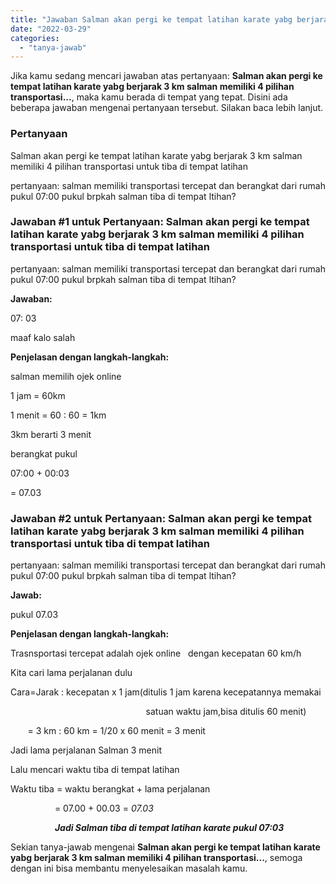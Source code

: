 ```yaml
---
title: "Jawaban Salman akan pergi ke tempat latihan karate yabg berjarak 3 km salman memiliki 4 pilihan transportasi..."
date: "2022-03-29"
categories: 
  - "tanya-jawab"
---
```


Jika kamu sedang mencari jawaban atas pertanyaan: **Salman akan pergi ke tempat latihan karate yabg berjarak 3 km salman memiliki 4 pilihan transportasi...**, maka kamu berada di tempat yang tepat. Disini ada beberapa jawaban mengenai pertanyaan tersebut. Silakan baca lebih lanjut.

### Pertanyaan

Salman akan pergi ke tempat latihan karate yabg berjarak 3 km salman memiliki 4 pilihan transportasi untuk tiba di tempat latihan  
  
  
  
pertanyaan: salman memiliki transportasi tercepat dan berangkat dari rumah pukul 07:00 pukul brpkah salman tiba di tempat ltihan?​

### Jawaban #1 untuk Pertanyaan: Salman akan pergi ke tempat latihan karate yabg berjarak 3 km salman memiliki 4 pilihan transportasi untuk tiba di tempat latihan  
  
  
  
pertanyaan: salman memiliki transportasi tercepat dan berangkat dari rumah pukul 07:00 pukul brpkah salman tiba di tempat ltihan?​

**Jawaban:**

07: 03

maaf kalo salah

**Penjelasan dengan langkah-langkah:**

salman memilih ojek online

1 jam = 60km

1 menit = 60 : 60 = 1km

3km berarti 3 menit

berangkat pukul

07:00 + 00:03

\= 07.03

### Jawaban #2 untuk Pertanyaan: Salman akan pergi ke tempat latihan karate yabg berjarak 3 km salman memiliki 4 pilihan transportasi untuk tiba di tempat latihan  
  
  
  
pertanyaan: salman memiliki transportasi tercepat dan berangkat dari rumah pukul 07:00 pukul brpkah salman tiba di tempat ltihan?​

**Jawab:**

pukul 07.03

**Penjelasan dengan langkah-langkah:**

Trasnsportasi tercepat adalah ojek online   dengan kecepatan 60 km/h

Kita cari lama perjalanan dulu

Cara=Jarak : kecepatan x 1 jam(ditulis 1 jam karena kecepatannya memakai

                                                       satuan waktu jam,bisa ditulis 60 menit)

       = 3 km : 60 km = 1/20 x 60 menit = 3 menit

Jadi lama perjalanan Salman 3 menit

Lalu mencari waktu tiba di tempat latihan

Waktu tiba = waktu berangkat + lama perjalanan

                  = 07.00 + 00.03 = _07.03_

                  _**Jadi Salman tiba di tempat latihan karate pukul 07:03**_

Sekian tanya-jawab mengenai **Salman akan pergi ke tempat latihan karate yabg berjarak 3 km salman memiliki 4 pilihan transportasi...**, semoga dengan ini bisa membantu menyelesaikan masalah kamu.
